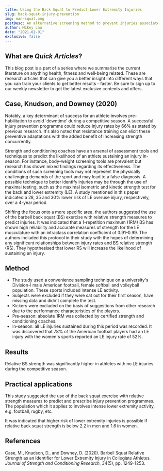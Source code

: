 ```yaml
---
title: Using the Back Squat to Predict Lower Extremity Injuries
slug: back-squat-injury-prevention
img: man-squat.png
postDesc: An alternative screening method to prevent injuries associated with lower body movements.
author: Mikey Lau
date: "2021-02-01"
exclusive: false
---
```


## What are _Quick Articles_?

This blog post is a part of a series where we summarise the current literature on anything health, fitness and well-being related. These are research articles that can give you a better insight into different ways that you can train your clients to get better results - faster. Be sure to sign up to our weekly newsletter to get the latest exclusive contents and offers.

## Case, Knudson, and Downey (2020)

Notably, a key determinant of success for an athlete involves pre-habilitation to avoid 'downtime' during a competitive season. A successful injury prevention programme could reduce injury rates by 66% as stated by previous research. It's also noted that resistance training can elicit these preventive adaptations with the added benefit of increasing strength concurrently.

Strength and conditioning coaches have an arsenal of assessment tools and techniques to predict the likelihood of an athlete sustaining an injury in-season. For instance, body-weight screening tools are prevalent but research has shown mixed findings regarding its effectiveness. The conditions of such screening tools may not represent the physically challenging demands of the sport and may lead to a false diagnosis. A possible technique to better identify injuries may be through the use of maximal testing, such as the maximal isometric and kinetic strength test for the back and lower extremity (LE). A study mentioned in this paper indicated a 28, 35 and 30% lower risk of LE overuse injury, respectively, over a 4-year period.

Shifting the focus onto a more specific area, the authors suggested the use of the barbell back squat (BS) exercise with relative strength measures to predict injuries. It was indicated that a 1-repetition maximum (1RM) BS has shown high reliability and accurate measures of strength for the LE musculature with an intraclass correlation coefficient of 0.91–0.99. The authors included this protocol in their study with the hopes of determining any significant relationships between injury rates and BS relative strength (RS). They hypothesised that lower RS will increase the likelihood of sustaining an injury.

## Method

- The study used a convenience sampling technique on a university's Division-I male American football, female softball and volleyball population. These sports included intense LE activity.
- Subjects were excluded if they were sat out for their first season, have missing data and didn't complete the test.
- Kickers were excluded on the basis of suggestions from other research due to the performance characteristics of the players.
- Pre-season: absolute 1RM was collected by certified strength and conditioning coaches.
- In-season: all LE injuries sustained during this period was recorded. It was discovered that 78% of the American football players had an LE injury with the women's sports reported an LE injury rate of 52%.

## Results

Relative BS strength was significantly higher in athletes with no LE injuries during the competitive season.

## Practical applications

This study suggested the use of the back squat exercise with relative strength measures to predict and prescribe injury prevention programmes. The population which it applies to involves intense lower extremity activity, e.g. football, rugby, etc.

It was indicated that higher risk of lower extremity injuries is possible if relative back squat strength is below 2.2 in men and 1.6 in women.

## References

Case, M., Knudson, D., and Downey, D. (2020). Barbell Squat Relative Strength as an Identifier for Lower Extremity Injury in Collegiate Athletes. _Journal of Strength and Conditioning Research_, 34(5), pp. 1249-1253.
